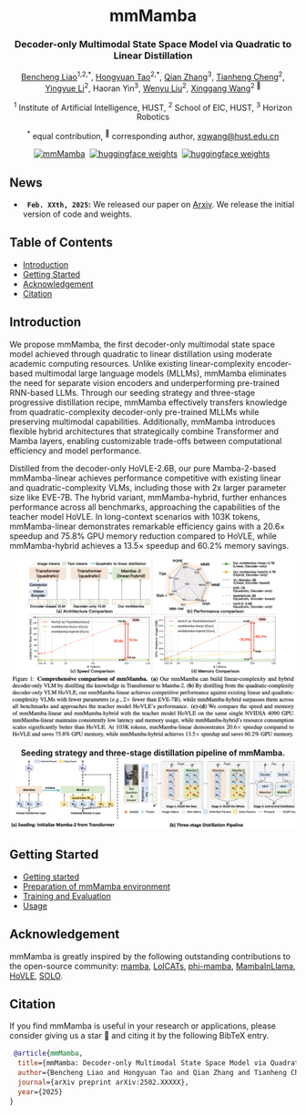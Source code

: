 <div align="center">
<h1>mmMamba</h1>
<h3>Decoder-only Multimodal State Space Model via Quadratic to Linear Distillation</h3>

[Bencheng Liao](https://github.com/LegendBC)<sup>1,2,\*</sup>, [Hongyuan Tao](https://github.com/Hongyuan-Tao)<sup>2,\*</sup>, [Qian Zhang](https://scholar.google.com/citations?user=pCY-bikAAAAJ&hl=zh-CN)<sup>3</sup>, [Tianheng Cheng](https://scholar.google.com/citations?user=PH8rJHYAAAAJ&hl=en)<sup>2</sup>,  [Yingyue Li](https://github.com/Yingyue-L)<sup>2</sup>,  Haoran Yin<sup>3</sup>, [Wenyu Liu](https://scholar.google.com/citations?user=D7jDk7gAAAAJ&hl=en)<sup>2</sup>, [Xinggang Wang](https://xwcv.github.io)<sup>2 :email:</sup>
 
<sup>1</sup> Institute of Artificial Intelligence, HUST, <sup>2</sup> School of EIC, HUST, <sup>3</sup> Horizon Robotics

<sup>*</sup> equal contribution, <sup>:email:</sup> corresponding author, xgwang@hust.edu.cn


[![mmMamba](https://img.shields.io/badge/Paper-mmMamba-2b9348.svg?logo=arXiv)](https://arxiv.org/abs/2411.xxx)&nbsp;
[![huggingface weights](https://img.shields.io/badge/%F0%9F%A4%97%20Weights-mmMamba_linear-yellow)](https://huggingface.co/hustvl/mmMamba-linear)&nbsp;
[![huggingface weights](https://img.shields.io/badge/%F0%9F%A4%97%20Weights-mmMamba_hybrid-yellow)](https://huggingface.co/hustvl/mmMamba_hybrid)&nbsp;


</div>

## News
* **` Feb. XXth, 2025`:** We released our paper on [Arxiv](https://arxiv.org/abs/2502.XXXX). We release the initial version of code and weights.


## Table of Contents
- [Introduction](#introduction)
- [Getting Started](#getting-started)
- [Acknowledgement](#acknowledgement)
- [Citation](#citation)

## Introduction
We propose mmMamba, the first decoder-only multimodal state space model achieved through quadratic to linear distillation using moderate academic computing resources. Unlike existing linear-complexity encoder-based multimodal large language models (MLLMs), mmMamba eliminates the need for separate vision encoders and underperforming pre-trained RNN-based LLMs. Through our seeding strategy and three-stage progressive distillation recipe, mmMamba effectively transfers knowledge from quadratic-complexity decoder-only pre-trained MLLMs while preserving multimodal capabilities. Additionally, mmMamba introduces flexible hybrid architectures that strategically combine Transformer and Mamba layers, enabling customizable trade-offs between computational efficiency and model performance.

Distilled from the decoder-only HoVLE-2.6B, our pure Mamba-2-based mmMamba-linear achieves performance competitive with existing linear and quadratic-complexity VLMs, including those with 2x larger parameter size like EVE-7B. The hybrid variant, mmMamba-hybrid, further enhances performance across all benchmarks, approaching the capabilities of the teacher model HoVLE. In long-context scenarios with 103K tokens, mmMamba-linear demonstrates remarkable efficiency gains with a 20.6× speedup and 75.8% GPU memory reduction compared to HoVLE, while mmMamba-hybrid achieves a 13.5× speedup and 60.2% memory savings.

<div align="center">
<img src="assets/teaser.png" />


<b>Seeding strategy and three-stage distillation pipeline of mmMamba.</b>
<img src="assets/pipeline.png" />
</div>




## Getting Started

- [Getting started](docs/getting_started.md)
- [Preparation of mmMamba environment](docs/install.md)
- [Training and Evaluation](docs/train_eval.md)
- [Usage](docs/usage.md)

## Acknowledgement
mmMamba is greatly inspired by the following outstanding contributions to the open-source community: [mamba](https://github.com/state-spaces/mamba), [LolCATs](https://github.com/HazyResearch/lolcats), [phi-mamba](https://github.com/goombalab/phi-mamba), [MambaInLlama](https://github.com/jxiw/MambaInLlama), [HoVLE](https://huggingface.co/OpenGVLab/HoVLE), [SOLO](https://github.com/Yangyi-Chen/SOLO).

## Citation
If you find mmMamba is useful in your research or applications, please consider giving us a star 🌟 and citing it by the following BibTeX entry.

```bibtex
 @article{mmMamba,
  title={mmMamba: Decoder-only Multimodal State Space Model via Quadratic to Linear Distillation},
  author={Bencheng Liao and Hongyuan Tao and Qian Zhang and Tianheng Cheng and Yingyue Li and Haoran Yin and Wenyu Liu and Xinggang Wang},
  journal={arXiv preprint arXiv:2502.XXXXX},
  year={2025}
}
```
